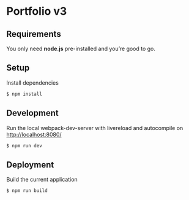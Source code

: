 Portfolio v3
===========


## Requirements
You only need <b>node.js</b> pre-installed and you’re good to go. 


## Setup
Install dependencies
```sh
$ npm install
```

## Development
Run the local webpack-dev-server with livereload and autocompile on [http://localhost:8080/](http://localhost:8000/)
```sh
$ npm run dev
```
## Deployment
Build the current application
```sh
$ npm run build
```


